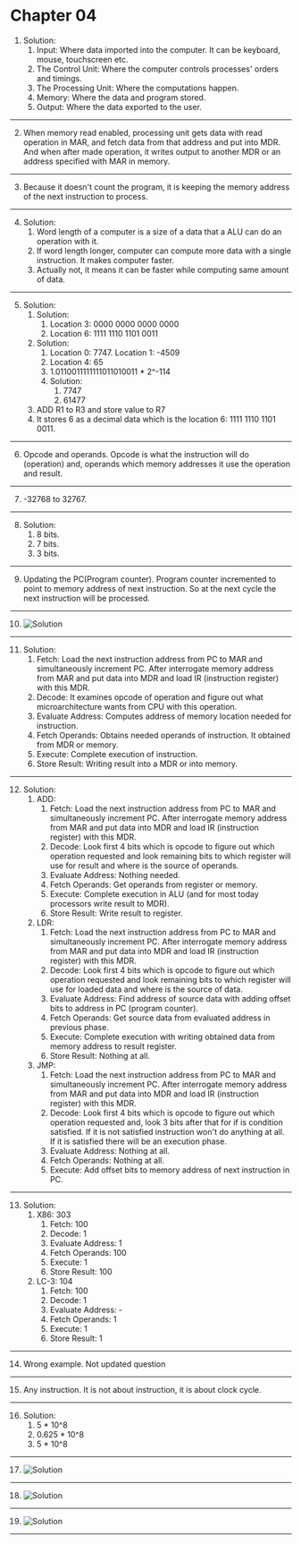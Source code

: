 # Chapter 04

1. Solution:
	1. Input: Where data imported into the computer. It can be keyboard, mouse, touchscreen etc.
	2. The Control Unit: Where the computer controls processes' orders and timings.
	3. The Processing Unit: Where the computations happen.
	4. Memory: Where the data and program stored.
	5. Output: Where the data exported to the user.
---
2. When memory read enabled, processing unit gets data with read operation in MAR, and fetch data from that address and put into MDR. And when after made operation, it writes output to another MDR or an address specified with MAR in memory.
---
3. Because it doesn't count the program, it is keeping the memory address of the next instruction to process.
---
4. Solution:
	1. Word length of a computer is a size of a data that a ALU can do an operation with it.
	2. If word length longer, computer can compute more data with a single instruction. It makes computer faster.
	3. Actually not, it means it can be faster while computing same amount of data.
---
5. Solution:
	1. Solution:
		1. Location 3: 0000 0000 0000 0000
		2. Location 6: 1111 1110 1101 0011
	2. Solution:
		1. Location 0: 7747. Location 1: -4509
		2. Location 4: 65
		3. 1.0110011111111011010011 * 2^-114
		4. Solution:
			1. 7747
			2. 61477
	3. ADD R1 to R3 and store value to R7
	4. It stores 6 as a decimal data which is the location 6: 1111 1110 1101 0011.
---
6. Opcode and operands. Opcode is what the instruction will do (operation) and, operands which memory addresses it use the operation and result.
---
7. -32768 to 32767.
---
8. Solution:
	1. 8 bits.
	2. 7 bits.
	3. 3 bits.
---
9. Updating the PC(Program counter). Program counter incremented to point to memory address of next instruction. So at the next cycle the next instruction will be processed.
---
10. ![Solution](_attachments/Pasted%20image%2020241129160151.png)
---
11. Solution:
	1. Fetch: Load the next instruction address from PC to MAR and simultaneously increment PC. After interrogate memory address from MAR and put data into MDR and load IR (instruction register) with this MDR.
	2. Decode: It examines opcode of operation and figure out what microarchitecture wants from CPU with this operation.
	3. Evaluate Address: Computes address of memory location needed for instruction.
	4. Fetch Operands: Obtains needed operands of instruction. It obtained from MDR or memory.
	5. Execute: Complete execution of instruction.
	6. Store Result: Writing result into a MDR or into memory.
---
12. Solution:
	1. ADD:
		1. Fetch: Load the next instruction address from PC to MAR and simultaneously increment PC. After interrogate memory address from MAR and put data into MDR and load IR (instruction register) with this MDR.
		2. Decode: Look first 4 bits which is opcode to figure out which operation requested and look remaining bits to which register will use for result and where is the source of operands.
		3. Evaluate Address: Nothing needed.
		4. Fetch Operands: Get operands from register or memory.
		5. Execute: Complete execution in ALU (and for most today processors write result to MDR).
		6. Store Result: Write result to register.
	2. LDR:
		1. Fetch: Load the next instruction address from PC to MAR and simultaneously increment PC. After interrogate memory address from MAR and put data into MDR and load IR (instruction register) with this MDR.
		2. Decode: Look first 4 bits which is opcode to figure out which operation requested and look remaining bits to which register will use for loaded data and where is the source of data.
		3. Evaluate Address: Find address of source data with adding offset bits to address in PC (program counter).
		4. Fetch Operands: Get source data from evaluated address in previous phase.
		5. Execute: Complete execution with writing obtained data from memory address to result register.
		6. Store Result: Nothing at all.
	3. JMP:
		1. Fetch: Load the next instruction address from PC to MAR and simultaneously increment PC. After interrogate memory address from MAR and put data into MDR and load IR (instruction register) with this MDR.
		2. Decode: Look first 4 bits which is opcode to figure out which operation requested and, look 3 bits after that for if is condition satisfied. If it is not satisfied instruction won't do anything at all. If it is satisfied there will be an execution phase.
		3. Evaluate Address: Nothing at all.
		4. Fetch Operands: Nothing at all.
		5. Execute: Add offset bits to memory address of next instruction in PC.
---
13. Solution:
	1. X86: 303
		1. Fetch: 100
		2. Decode: 1
		3. Evaluate Address: 1
		4. Fetch Operands: 100
		5. Execute: 1
		6. Store Result: 100
	2. LC-3: 104
		1. Fetch: 100
		2. Decode: 1
		3. Evaluate Address: -
		4. Fetch Operands: 1
		5. Execute: 1
		6. Store Result: 1
---
14. Wrong example. Not updated question
---
15. Any instruction. It is not about instruction, it is about clock cycle.
---
16. Solution:
	1. 5 * 10^8
	2. 0.625 * 10^8
	3. 5 * 10^8
---
17. ![Solution](_attachments/Pasted%20image%2020241129213750.png)
---
18. ![Solution](_attachments/Pasted%20image%2020241129220058.png)
---
19. ![Solution](_attachments/Pasted%20image%2020241129220756.png)
---

